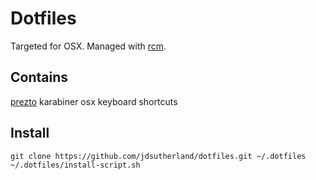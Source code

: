 # Dotfiles

Targeted for OSX. Managed with [rcm][1].

## Contains
[prezto][3]
karabiner
osx keyboard shortcuts

## Install

```
git clone https://github.com/jdsutherland/dotfiles.git ~/.dotfiles
~/.dotfiles/install-script.sh
```

[1]:https://github.com/thoughtbot/rcm
[2]:https://github.com/thoughtbot/laptop
[3]:https://github.com/sorin-ionescu/prezto/
